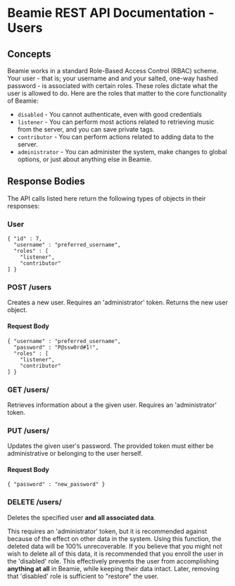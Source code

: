 # Beamie REST API Documentation - Users

## Concepts

Beamie works in a standard Role-Based Access Control (RBAC) scheme. Your user -
that is; your username and and your salted, one-way hashed password - is
associated with certain roles. These roles dictate what the user is allowed to
do. Here are the roles that matter to the core functionality of Beamie:

 * `disabled` - You cannot authenticate, even with good credentials
 * `listener` - You can perform most actions related to retrieving music from
                the server, and you can save private tags.
 * `contributor` - You can perform actions related to adding data to the server.
 * `administrator` - You can administer the system, make changes to global
                     options, or just about anything else in Beamie.

## Response Bodies

The API calls listed here return the following types of objects in their
responses:

### User

    { "id" : 7,
      "username" : "preferred_username",
      "roles" : [
        "listener",
        "contributor"
    ] }


### POST /users

Creates a new user. Requires an 'administrator' token. Returns the new user
object.

#### Request Body

    { "username" : "preferred_username",
      "password" : "P@ssw0rd#1!",
      "roles" : [
        "listener",
        "contributor"
    ] }


### GET /users/<username>

Retrieves information about a the given user. Requires an 'administrator' token.


### PUT /users/<username>

Updates the given user's password. The provided token must either be
administrative or belonging to the user herself.

#### Request Body

    { "password" : "new_password" }


### DELETE /users/<username>

Deletes the specified user **and all associated data**.

This requires an 'administrator' token, but it is recommended against because
of the effect on other data in the system. Using this function, the deleted data
will be 100% unrecoverable. If you believe that you might not wish to delete all
of this data, it is recommended that you enroll the user in the 'disabled' role.
This effectively prevents the user from accomplishing **anything at all** in
Beamie, while keeping their data intact. Later, removing that 'disabled' role is
sufficient to "restore" the user.


